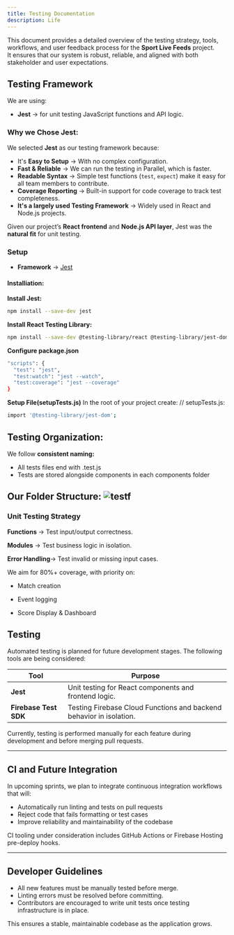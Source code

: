 ```yaml
---
title: Testing Documentation
description: Life
---
```


This document provides a detailed overview of the testing strategy, tools, workflows, and user feedback process for the **Sport Live Feeds** project.  
It ensures that our system is robust, reliable, and aligned with both stakeholder and user expectations.

## Testing Framework

We are using:

- **Jest** → for unit testing JavaScript functions and API logic. 

### Why we Chose Jest:

We selected **Jest** as our testing framework because:  

- It's  **Easy to Setup** → With no complex configuration.  
-  **Fast & Reliable** → We can run the testing in Parallel, which is faster.
-  **Readable Syntax** → Simple test functions (`test`, `expect`) make it easy for all team members to contribute.  
-  **Coverage Reporting** → Built-in support for code coverage to track test completeness.  
- **It's a largely used Testing Framework** → Widely used in React and Node.js projects.

Given our project’s **React frontend** and **Node.js API layer**, Jest was the **natural fit** for unit testing.  

### Setup
- **Framework** → [Jest](https://jestjs.io/)  

#### Installiation:
**Install Jest:**
```bash
npm install --save-dev jest
```
**Install React Testing Library:**
```bash
npm install --save-dev @testing-library/react @testing-library/jest-dom

```
**Configure package.json**
```bash
"scripts": {
  "test": "jest",
  "test:watch": "jest --watch",
  "test:coverage": "jest --coverage"
}

```
**Setup File(setupTests.js)**
In the root of your project create:
// setupTests.js:
```bash
import '@testing-library/jest-dom'; 
```
## Testing Organization:
We follow **consistent naming:**
- All tests files end with .test.js
- Tests are stored alongside components in each components folder

Our Folder Structure:
 ![testf](/diagrams/testf.png)
---
### Unit Testing Strategy
**Functions** → Test input/output correctness.

**Modules** → Test business logic in isolation.

**Error Handling**→ Test invalid or missing input cases.

We aim for 80%+ coverage, with priority on:

- Match creation

- Event logging

- Score Display & Dashboard

## Testing

Automated testing is planned for future development stages. The following tools are being considered:

| Tool                  | Purpose                                                             |
| --------------------- | ------------------------------------------------------------------- |
| **Jest**              | Unit testing for React components and frontend logic.               |
| **Firebase Test SDK** | Testing Firebase Cloud Functions and backend behavior in isolation. |

Currently, testing is performed manually for each feature during development and before merging pull requests.

---

## CI and Future Integration

In upcoming sprints, we plan to integrate continuous integration workflows that will:

- Automatically run linting and tests on pull requests
- Reject code that fails formatting or test cases
- Improve reliability and maintainability of the codebase

CI tooling under consideration includes GitHub Actions or Firebase Hosting pre-deploy hooks.

---

## Developer Guidelines

- All new features must be manually tested before merge.
- Linting errors must be resolved before committing.
- Contributors are encouraged to write unit tests once testing infrastructure is in place.

This ensures a stable, maintainable codebase as the application grows.

